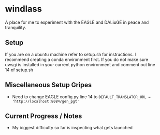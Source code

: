 # windlass
A place for me to experiment with the EAGLE and DALiuGE in peace and tranquility.

## Setup
If you are on a ubuntu machine refer to setup.sh for instructions.
I recommend creating a conda environment first. 
If you do not make sure uwsgi is installed in your current python environment and comment out line 14 of setup.sh

## Miscellaneous Setup Gripes
- Need to change EAGLE config.py line 14 to `DEFAULT_TRANSLATOR_URL = 'http://localhost:8084/gen_pgt'`

## Current Progress / Notes
- My biggest difficulty so far is inspecting what gets launched 
